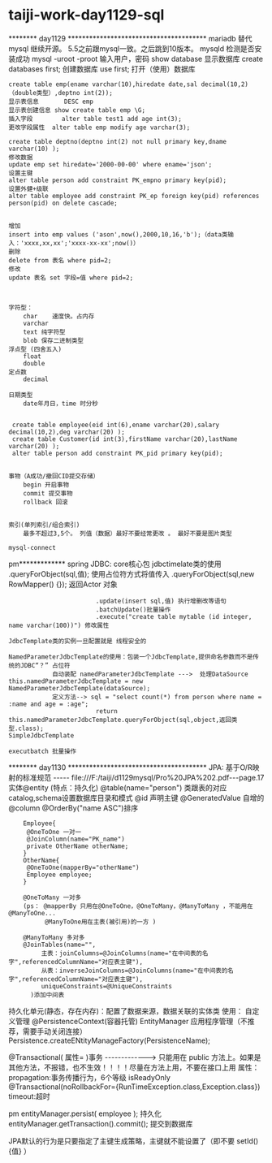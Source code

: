 # taiji-work-day1129-sql

******** day1129 ***************************************
mariadb 替代mysql 继续开源。
5.5之前跟mysql一致。之后跳到10版本。
	mysqld 检测是否安装成功
	mysql -uroot -proot	输入用户，密码
	show database 显示数据库
	create databases first; 创建数据库
	use first;	打开（使用）数据库
	
	create table emp(ename varchar(10),hiredate date,sal decimal(10,2)（double类型）,deptno int(2));
	显示表信息		DESC emp
	显示表创建信息	show create table emp \G;
	插入字段		alter table test1 add age int(3);
	更改字段属性	alter table emp modify age varchar(3);

	create table deptno(deptno int(2) not null primary key,dname varchar(10) );
	修改数据
	update emp set hiredate='2000-00-00' where ename='json'; 
	设置主键
	alter table person add constraint PK_empno primary key(pid);
	设置外健+级联
	alter table employee add constraint PK_ep foreign key(pid) references person(pid) on delete cascade;
	
	
	增加
	insert into emp values ('ason',now(),2000,10,16,'b');（data类输入：'xxxx,xx,xx';'xxxx-xx-xx';now()）
	删除
	delete from 表名 where pid=2;
	修改
	update 表名 set 字段=值 where pid=2;
	
		

	字符型：
		char    速度快。占内存
		varchar
		text 纯字符型
		blob 保存二进制类型
	浮点型 (四舍五入)
		float
		double
	定点数
		decimal
		
	日期类型
		date年月日，time 时分秒
		
		
	 create table employee(eid int(6),ename varchar(20),salary decimal(10,2),deg varchar(20) );
	 create table Customer(id int(3),firstName varchar(20),lastName varchar(20) );
	 alter table person add constraint PK_pid primary key(pid);


	事物（A成功/撤回CID提交存储）
		begin 开启事物
		commit 提交事物
		rollback 回滚


	索引(单列索引/组合索引)	
		最多不超过3,5个。 列值（数据）最好不要经常更改 。 最好不要是图片类型
		
	mysql-connect	
	
	
pm*************
spring JDBC: core核心包
	jdbctimelate类的使用	.queryForObject(sql,值); 使用占位符方式将值传入 
							.queryForObject(sql,new RowMapper<Actor>() {}); 返回Actor 对象
							
							.update(insert sql,值) 执行增删改等语句
							.batchUpdate()批量操作
							.execute("create table mytable (id integer, name varchar(100))") 修改属性

	JdbcTemplate类的实例一旦配置就是 线程安全的		
	
	NamedParameterJdbcTemplate的使用：包装一个JdbcTemplate,提供命名参数而不是传统的JDBC“？” 占位符	
				自动装配 namedParameterJdbcTemplate --->  处理DataSource this.namedParameterJdbcTemplate = new NamedParameterJdbcTemplate(dataSource);
				定义方法--> sql = "select count(*) from person where name = :name and age = :age";
							return this.namedParameterJdbcTemplate.queryForObject(sql,object,返回类型.class);
	SimpleJdbcTemplate

	executbatch 批量操作
	
	

******** day1130 ***************************************
JPA: 基于O/R映射的标准规范
	-----	file:///F:/taiji/d1129mysql/Pro%20JPA%202.pdf---page.17
实体@entity (特点：持久化)
		@table(name="person") 类跟表的对应
		 catalog,schema设置数据库目录和模式
		 @id 声明主键
		 @GeneratedValue 自增的
		 @column
		@OrderBy("name ASC")排序
		
		Employee{
		 @OneToOne 一对一
		 @JoinColumn(name="PK_name")
		 private OtherName otherName;
		}
		OtherName{
		 @OneToOne(mapperBy="otherName")
		 Employee employee;
		}
	
		@OneToMany 一对多	
		(ps： @mapperBy 只用在@OneToOne，@OneToMany，@ManyToMany ，不能用在@ManyToOne...
			  @ManyToOne用在主表(被引用)的一方 )

		@ManyToMany 多对多
		@JoinTables(name="",
			 主表：joinColumns=@JoinColumns(name="在中间表的名字",referencedColumnName="对应表主键"),
			 从表：inverseJoinColumns=@JoinColumns(name="在中间表的名字",referencedColumnName="对应表主键"),
			 uniqueConstraints=@UniqueConstraints
		  )添加中间表

持久化单元(静态，存在内存)：配置了数据来源，数据关联的实体类
使用：	自定义管理 		@PersistenceContext(容器托管)
						EntityManager
		应用程序管理（不推荐，需要手动关闭连接）Persistence.createENtityManageFactory(PersistenceName);

	
@Transactional( 属性= )事务  ------------->   只能用在 public 方法上。如果是其他方法，不报错，也不生效！！！！尽量在方法上用，不要在接口上用
	属性：propagation:事务传播行为，6个等级
		  isReadyOnly
		  @Transactional(noRollbackFor={RunTimeException.class,Exception.class})
		  timeout:超时



pm
entityManager.persist( employee ); 持久化
entityManager.getTransaction().commit(); 提交到数据库

JPA默认的行为是只要指定了主键生成策略，主键就不能设置了（即不要 setId(){值} ）










